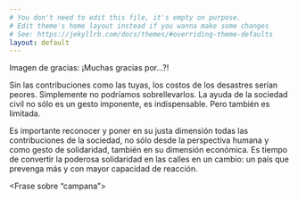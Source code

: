 ```yaml
---
# You don't need to edit this file, it's empty on purpose.
# Edit theme's home layout instead if you wanna make some changes
# See: https://jekyllrb.com/docs/themes/#overriding-theme-defaults
layout: default
---
```


Imagen de gracias: ¡Muchas gracias por…?!

Sin las contribuciones como las tuyas, los costos de los desastres serían peores. Simplemente no podríamos sobrellevarlos. La ayuda de la sociedad civil no sólo es un gesto imponente, es indispensable. Pero también es limitada.

Es importante reconocer y poner en su justa dimensión todas las contribuciones de la sociedad, no sólo desde la perspectiva humana y como gesto de solidaridad, también en su dimensión económica. Es tiempo de convertir la poderosa solidaridad en las calles en un cambio: un país que prevenga más y con mayor capacidad de reacción.

<Frase sobre “campana”>
